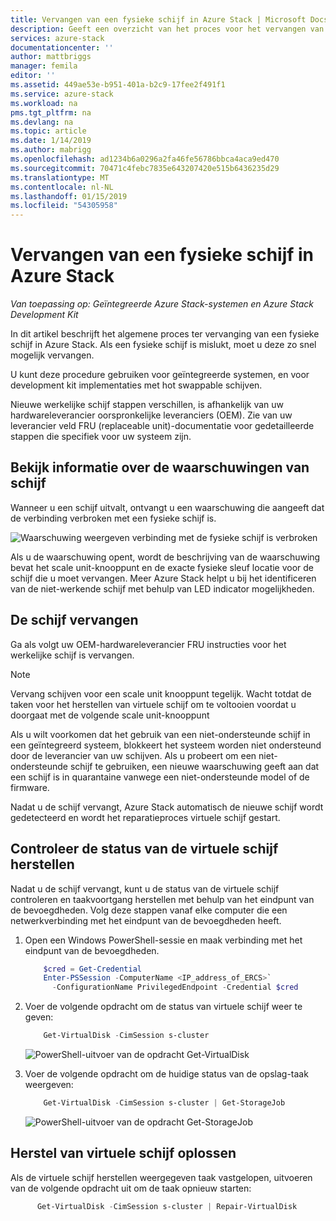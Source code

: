 ```yaml
---
title: Vervangen van een fysieke schijf in Azure Stack | Microsoft Docs
description: Geeft een overzicht van het proces voor het vervangen van een fysieke schijf in Azure Stack.
services: azure-stack
documentationcenter: ''
author: mattbriggs
manager: femila
editor: ''
ms.assetid: 449ae53e-b951-401a-b2c9-17fee2f491f1
ms.service: azure-stack
ms.workload: na
pms.tgt_pltfrm: na
ms.devlang: na
ms.topic: article
ms.date: 1/14/2019
ms.author: mabrigg
ms.openlocfilehash: ad1234b6a0296a2fa46fe56786bbca4aca9ed470
ms.sourcegitcommit: 70471c4febc7835e643207420e515b6436235d29
ms.translationtype: MT
ms.contentlocale: nl-NL
ms.lasthandoff: 01/15/2019
ms.locfileid: "54305958"
---
```

# <a name="replace-a-physical-disk-in-azure-stack"></a>Vervangen van een fysieke schijf in Azure Stack

*Van toepassing op: Geïntegreerde Azure Stack-systemen en Azure Stack Development Kit*

In dit artikel beschrijft het algemene proces ter vervanging van een fysieke schijf in Azure Stack. Als een fysieke schijf is mislukt, moet u deze zo snel mogelijk vervangen.

U kunt deze procedure gebruiken voor geïntegreerde systemen, en voor development kit implementaties met hot swappable schijven.

Nieuwe werkelijke schijf stappen verschillen, is afhankelijk van uw hardwareleverancier oorspronkelijke leveranciers (OEM). Zie van uw leverancier veld FRU (replaceable unit)-documentatie voor gedetailleerde stappen die specifiek voor uw systeem zijn. 

## <a name="review-disk-alert-information"></a>Bekijk informatie over de waarschuwingen van schijf
Wanneer u een schijf uitvalt, ontvangt u een waarschuwing die aangeeft dat de verbinding verbroken met een fysieke schijf is. 

 ![Waarschuwing weergeven verbinding met de fysieke schijf is verbroken](media/azure-stack-replace-disk/DiskAlert.png)

Als u de waarschuwing opent, wordt de beschrijving van de waarschuwing bevat het scale unit-knooppunt en de exacte fysieke sleuf locatie voor de schijf die u moet vervangen. Meer Azure Stack helpt u bij het identificeren van de niet-werkende schijf met behulp van LED indicator mogelijkheden.

 ## <a name="replace-the-disk"></a>De schijf vervangen

Ga als volgt uw OEM-hardwareleverancier FRU instructies voor het werkelijke schijf is vervangen.

> [!note]
> Vervang schijven voor een scale unit knooppunt tegelijk. Wacht totdat de taken voor het herstellen van virtuele schijf om te voltooien voordat u doorgaat met de volgende scale unit-knooppunt

Als u wilt voorkomen dat het gebruik van een niet-ondersteunde schijf in een geïntegreerd systeem, blokkeert het systeem worden niet ondersteund door de leverancier van uw schijven. Als u probeert om een niet-ondersteunde schijf te gebruiken, een nieuwe waarschuwing geeft aan dat een schijf is in quarantaine vanwege een niet-ondersteunde model of de firmware.

Nadat u de schijf vervangt, Azure Stack automatisch de nieuwe schijf wordt gedetecteerd en wordt het reparatieproces virtuele schijf gestart.  
 
 ## <a name="check-the-status-of-virtual-disk-repair"></a>Controleer de status van de virtuele schijf herstellen
 
 Nadat u de schijf vervangt, kunt u de status van de virtuele schijf controleren en taakvoortgang herstellen met behulp van het eindpunt van de bevoegdheden. Volg deze stappen vanaf elke computer die een netwerkverbinding met het eindpunt van de bevoegdheden heeft.

1. Open een Windows PowerShell-sessie en maak verbinding met het eindpunt van de bevoegdheden.
    ````PowerShell
        $cred = Get-Credential
        Enter-PSSession -ComputerName <IP_address_of_ERCS>`
          -ConfigurationName PrivilegedEndpoint -Credential $cred
    ```` 
  
2. Voer de volgende opdracht om de status van virtuele schijf weer te geven:
    ````PowerShell
        Get-VirtualDisk -CimSession s-cluster
    ````
   ![PowerShell-uitvoer van de opdracht Get-VirtualDisk](media/azure-stack-replace-disk/GetVirtualDiskOutput.png)

3. Voer de volgende opdracht om de huidige status van de opslag-taak weergeven:
    ```PowerShell
        Get-VirtualDisk -CimSession s-cluster | Get-StorageJob
    ````
      ![PowerShell-uitvoer van de opdracht Get-StorageJob](media/azure-stack-replace-disk/GetStorageJobOutput.png)

## <a name="troubleshoot-virtual-disk-repair"></a>Herstel van virtuele schijf oplossen

Als de virtuele schijf herstellen weergegeven taak vastgelopen, uitvoeren van de volgende opdracht uit om de taak opnieuw starten:
  ````PowerShell
        Get-VirtualDisk -CimSession s-cluster | Repair-VirtualDisk
  ```` 
